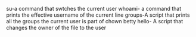 su-a command that swtches the current user
whoami- a command that prints the effective username of the current line
groups-A script that prints all the groups the current user is part of
chown betty hello- A script that changes the owner of the file to the user
